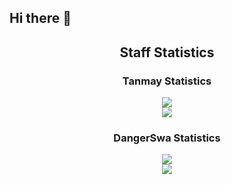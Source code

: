 ## Hi there 👋

<div align="center">
    <h2 align="center"> Staff Statistics</h2>
    <h3 align="center"> Tanmay Statistics</h3>
    <div>
        <img src="https://github-readme-stats.vercel.app/api?username=TanmayBoy&show_icons=true&bg_color=00000000">
    </div>
    <div>
        <img src="http://github-readme-streak-stats.herokuapp.com?user=TanmayBoy&theme=tokyonight_duo&hide_border=true&mode=weekly">
    </div>
    <h3 align="center"> DangerSwa Statistics</h3>
    <div>
        <img src="https://github-readme-stats.vercel.app/api?username=MUHAMMADARISH1&show_icons=true&bg_color=00000000">
    </div>
    <div>
        <img src="http://github-readme-streak-stats.herokuapp.com?user=MUHAMMADARISH1&theme=tokyonight_duo&hide_border=true&mode=weekly">
    </div>
</div>

<!--

**Here are some ideas to get you started:**

🙋‍♀️ A short introduction - what is your organization all about?
🌈 Contribution guidelines - how can the community get involved?
👩‍💻 Useful resources - where can the community find your docs? Is there anything else the community should know?
🍿 Fun facts - what does your team eat for breakfast?
🧙 Remember, you can do mighty things with the power of [Markdown](https://docs.github.com/github/writing-on-github/getting-started-with-writing-and-formatting-on-github/basic-writing-and-formatting-syntax)
-->
